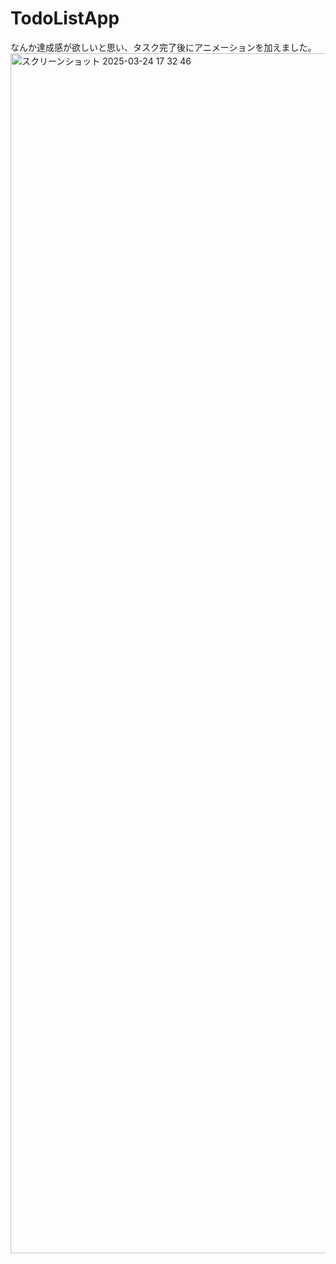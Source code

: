 # TodoListApp
なんか達成感が欲しいと思い、タスク完了後にアニメーションを加えました。<img width="1920" alt="スクリーンショット 2025-03-24 17 32 46" src="https://github.com/user-attachments/assets/a25947fc-da69-4235-bccf-3bc25026f556" />
